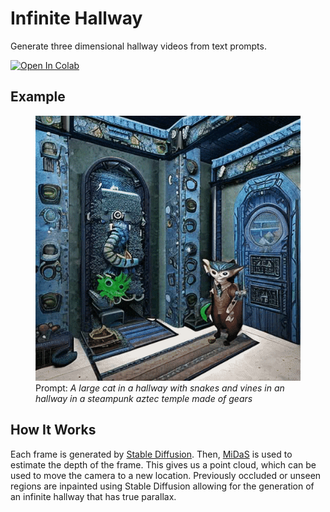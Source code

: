 # Infinite Hallway
Generate three dimensional hallway videos from text prompts.

<a target="_blank" href="https://colab.research.google.com/github/NealWadhwa/infinite-hallway/blob/main/infinite_hallway.ipynb">
  <img src="https://colab.research.google.com/assets/colab-badge.svg" alt="Open In Colab"/>
</a>

## Example


<figure>
<center>
<img src="https://github.com/NealWadhwa/infinite-hallway/blob/main/example.gif">
</center>

<figcaption>Prompt: <em>A large cat in a hallway with snakes and vines in an hallway in a steampunk aztec temple made of gears</em></figcaption>
</figure>

## How It Works

Each frame is generated by [Stable Diffusion](https://github.com/Stability-AI/stablediffusion). Then, [MiDaS](https://github.com/isl-org/MiDaS) is used to estimate the depth of the frame. This gives us a point cloud, which can be used to move the camera to a new location. Previously occluded or unseen regions are inpainted using Stable Diffusion allowing for the generation of an infinite hallway that has true parallax.

